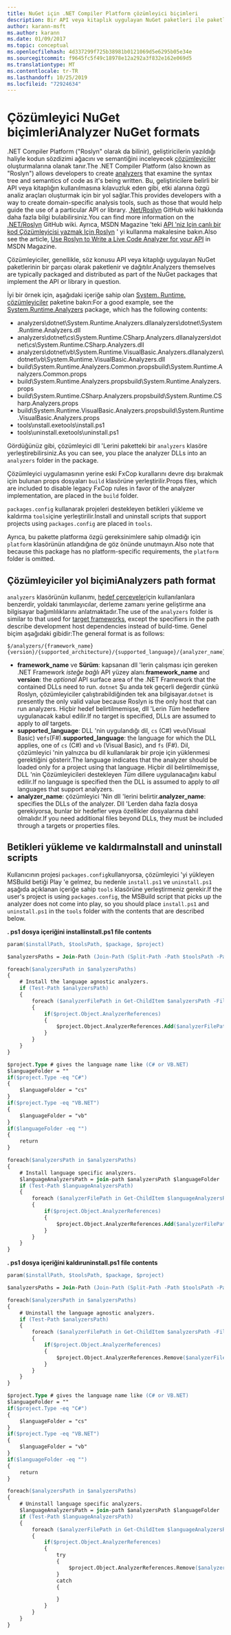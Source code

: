 ```yaml
---
title: NuGet için .NET Compiler Platform çözümleyici biçimleri
description: Bir API veya kitaplık uygulayan NuGet paketleri ile paketlenmiş ve dağıtılan .NET Çözümleyicileri için kurallar.
author: karann-msft
ms.author: karann
ms.date: 01/09/2017
ms.topic: conceptual
ms.openlocfilehash: 4d337299f725b38981b0121069d5e6295b05e34e
ms.sourcegitcommit: f9645fc5f49c18978e12a292a3f832e162e069d5
ms.translationtype: MT
ms.contentlocale: tr-TR
ms.lasthandoff: 10/25/2019
ms.locfileid: "72924634"
---
```

# <a name="analyzer-nuget-formats"></a><span data-ttu-id="bf39d-103">Çözümleyici NuGet biçimleri</span><span class="sxs-lookup"><span data-stu-id="bf39d-103">Analyzer NuGet formats</span></span>

<span data-ttu-id="bf39d-104">.NET Compiler Platform ("Roslyn" olarak da bilinir), geliştiricilerin yazıldığı haliyle kodun sözdizimi ağacını ve semantiğini inceleyecek [çözümleyiciler](https://github.com/dotnet/roslyn/wiki/How-To-Write-a-C%23-Analyzer-and-Code-Fix) oluşturmalarına olanak tanır.</span><span class="sxs-lookup"><span data-stu-id="bf39d-104">The .NET Compiler Platform (also known as "Roslyn") allows developers to create [analyzers](https://github.com/dotnet/roslyn/wiki/How-To-Write-a-C%23-Analyzer-and-Code-Fix) that examine the syntax tree and semantics of code as it's being written.</span></span> <span data-ttu-id="bf39d-105">Bu, geliştiricilere belirli bir API veya kitaplığın kullanılmasına kılavuzluk eden gibi, etki alanına özgü analiz araçları oluşturmak için bir yol sağlar.</span><span class="sxs-lookup"><span data-stu-id="bf39d-105">This provides developers with a way to create domain-specific analysis tools, such as those that would help guide the use of a particular API or library.</span></span> <span data-ttu-id="bf39d-106">[.Net/Roslyn](https://github.com/dotnet/roslyn/wiki) GitHub wiki hakkında daha fazla bilgi bulabilirsiniz.</span><span class="sxs-lookup"><span data-stu-id="bf39d-106">You can find more information on the [.NET/Roslyn](https://github.com/dotnet/roslyn/wiki) GitHub wiki.</span></span> <span data-ttu-id="bf39d-107">Ayrıca, MSDN Magazine 'teki [API 'niz Için canlı bir kod Çözümleyicisi yazmak Için Roslyn](https://msdn.microsoft.com/magazine/dn879356.aspx) ' yi kullanma makalesine bakın.</span><span class="sxs-lookup"><span data-stu-id="bf39d-107">Also see the article, [Use Roslyn to Write a Live Code Analyzer for your API](https://msdn.microsoft.com/magazine/dn879356.aspx) in MSDN Magazine.</span></span>

<span data-ttu-id="bf39d-108">Çözümleyiciler, genellikle, söz konusu API veya kitaplığı uygulayan NuGet paketlerinin bir parçası olarak paketlenir ve dağıtılır.</span><span class="sxs-lookup"><span data-stu-id="bf39d-108">Analyzers themselves are typically packaged and distributed as part of the NuGet packages that implement the API or library in question.</span></span>

<span data-ttu-id="bf39d-109">İyi bir örnek için, aşağıdaki içeriğe sahip olan [System. Runtime. çözümleyiciler](https://www.nuget.org/packages/System.Runtime.Analyzers) paketine bakın:</span><span class="sxs-lookup"><span data-stu-id="bf39d-109">For a good example, see the [System.Runtime.Analyzers](https://www.nuget.org/packages/System.Runtime.Analyzers) package, which has the following contents:</span></span>

- <span data-ttu-id="bf39d-110">analyzers\dotnet\System.Runtime.Analyzers.dll</span><span class="sxs-lookup"><span data-stu-id="bf39d-110">analyzers\dotnet\System.Runtime.Analyzers.dll</span></span>
- <span data-ttu-id="bf39d-111">analyzers\dotnet\cs\System.Runtime.CSharp.Analyzers.dll</span><span class="sxs-lookup"><span data-stu-id="bf39d-111">analyzers\dotnet\cs\System.Runtime.CSharp.Analyzers.dll</span></span>
- <span data-ttu-id="bf39d-112">analyzers\dotnet\vb\System.Runtime.VisualBasic.Analyzers.dll</span><span class="sxs-lookup"><span data-stu-id="bf39d-112">analyzers\dotnet\vb\System.Runtime.VisualBasic.Analyzers.dll</span></span>
- <span data-ttu-id="bf39d-113">build\System.Runtime.Analyzers.Common.props</span><span class="sxs-lookup"><span data-stu-id="bf39d-113">build\System.Runtime.Analyzers.Common.props</span></span>
- <span data-ttu-id="bf39d-114">build\System.Runtime.Analyzers.props</span><span class="sxs-lookup"><span data-stu-id="bf39d-114">build\System.Runtime.Analyzers.props</span></span>
- <span data-ttu-id="bf39d-115">build\System.Runtime.CSharp.Analyzers.props</span><span class="sxs-lookup"><span data-stu-id="bf39d-115">build\System.Runtime.CSharp.Analyzers.props</span></span>
- <span data-ttu-id="bf39d-116">build\System.Runtime.VisualBasic.Analyzers.props</span><span class="sxs-lookup"><span data-stu-id="bf39d-116">build\System.Runtime.VisualBasic.Analyzers.props</span></span>
- <span data-ttu-id="bf39d-117">tools\ınstall.exe</span><span class="sxs-lookup"><span data-stu-id="bf39d-117">tools\install.ps1</span></span>
- <span data-ttu-id="bf39d-118">tools\uninstall.exe</span><span class="sxs-lookup"><span data-stu-id="bf39d-118">tools\uninstall.ps1</span></span>

<span data-ttu-id="bf39d-119">Gördüğünüz gibi, çözümleyici dll 'Lerini paketteki bir `analyzers` klasöre yerleştirebilirsiniz.</span><span class="sxs-lookup"><span data-stu-id="bf39d-119">As you can see, you place the analyzer DLLs into an `analyzers` folder in the package.</span></span>

<span data-ttu-id="bf39d-120">Çözümleyici uygulamasının yerine eski FxCop kurallarını devre dışı bırakmak için bulunan props dosyaları `build` klasörüne yerleştirilir.</span><span class="sxs-lookup"><span data-stu-id="bf39d-120">Props files, which are included to disable legacy FxCop rules in favor of the analyzer implementation, are placed in the `build` folder.</span></span>

<span data-ttu-id="bf39d-121">`packages.config` kullanarak projeleri destekleyen betikleri yükleme ve kaldırma `tools`içine yerleştirilir.</span><span class="sxs-lookup"><span data-stu-id="bf39d-121">Install and uninstall scripts that support projects using `packages.config` are placed in `tools`.</span></span>

<span data-ttu-id="bf39d-122">Ayrıca, bu pakette platforma özgü gereksinimlere sahip olmadığı için `platform` klasörünün atlandığına de göz önünde unutmayın.</span><span class="sxs-lookup"><span data-stu-id="bf39d-122">Also note that because this package has no platform-specific requirements, the `platform` folder is omitted.</span></span>


## <a name="analyzers-path-format"></a><span data-ttu-id="bf39d-123">Çözümleyiciler yol biçimi</span><span class="sxs-lookup"><span data-stu-id="bf39d-123">Analyzers path format</span></span>

<span data-ttu-id="bf39d-124">`analyzers` klasörünün kullanımı, [hedef çerçeveler](../create-packages/supporting-multiple-target-frameworks.md)için kullanılanlara benzerdir, yoldaki tanımlayıcılar, derleme zamanı yerine geliştirme ana bilgisayar bağımlılıklarını anlatmaktadır.</span><span class="sxs-lookup"><span data-stu-id="bf39d-124">The use of the `analyzers` folder is similar to that used for [target frameworks](../create-packages/supporting-multiple-target-frameworks.md), except the specifiers in the path describe development host dependencies instead of build-time.</span></span> <span data-ttu-id="bf39d-125">Genel biçim aşağıdaki gibidir:</span><span class="sxs-lookup"><span data-stu-id="bf39d-125">The general format is as follows:</span></span>

    $/analyzers/{framework_name}{version}/{supported_architecture}/{supported_language}/{analyzer_name}.dll

- <span data-ttu-id="bf39d-126">**framework_name** ve **Sürüm**: kapsanan dll 'lerin çalışması için gereken .NET Framework *isteğe bağlı* API yüzey alanı.</span><span class="sxs-lookup"><span data-stu-id="bf39d-126">**framework_name** and **version**: the *optional* API surface area of the .NET Framework that the contained DLLs need to run.</span></span> <span data-ttu-id="bf39d-127">`dotnet` Şu anda tek geçerli değerdir çünkü Roslyn, çözümleyiciler çalıştırabildiğinden tek ana bilgisayar.</span><span class="sxs-lookup"><span data-stu-id="bf39d-127">`dotnet` is presently the only valid value because Roslyn is the only host that can run analyzers.</span></span> <span data-ttu-id="bf39d-128">Hiçbir hedef belirtilmemişse, dll 'Lerin *Tüm* hedeflere uygulanacak kabul edilir.</span><span class="sxs-lookup"><span data-stu-id="bf39d-128">If no target is specified, DLLs are assumed to apply to *all* targets.</span></span>
- <span data-ttu-id="bf39d-129">**supported_language**: DLL 'nin uygulandığı dil, `cs` (C#) ve`vb`(Visual Basic) ve`fs`(F#).</span><span class="sxs-lookup"><span data-stu-id="bf39d-129">**supported_language**: the language for which the DLL applies, one of `cs` (C#) and `vb` (Visual Basic), and `fs` (F#).</span></span> <span data-ttu-id="bf39d-130">Dil, çözümleyici 'nin yalnızca bu dil kullanılarak bir proje için yüklenmesi gerektiğini gösterir.</span><span class="sxs-lookup"><span data-stu-id="bf39d-130">The language indicates that the analyzer should be loaded only for a project using that language.</span></span> <span data-ttu-id="bf39d-131">Hiçbir dil belirtilmemişse, DLL 'nin Çözümleyicileri destekleyen *Tüm* dillere uygulanacağını kabul edilir.</span><span class="sxs-lookup"><span data-stu-id="bf39d-131">If no language is specified then the DLL is assumed to apply to *all* languages that support analyzers.</span></span>
- <span data-ttu-id="bf39d-132">**analyzer_name**: çözümleyici 'Nin dll 'lerini belirtir.</span><span class="sxs-lookup"><span data-stu-id="bf39d-132">**analyzer_name**: specifies the DLLs of the analyzer.</span></span> <span data-ttu-id="bf39d-133">Dll 'Lerden daha fazla dosya gerekiyorsa, bunlar bir hedefler veya özellikler dosyalarına dahil olmalıdır.</span><span class="sxs-lookup"><span data-stu-id="bf39d-133">If you need additional files beyond DLLs, they must be included through a targets or properties files.</span></span>


## <a name="install-and-uninstall-scripts"></a><span data-ttu-id="bf39d-134">Betikleri yükleme ve kaldırma</span><span class="sxs-lookup"><span data-stu-id="bf39d-134">Install and uninstall scripts</span></span>

<span data-ttu-id="bf39d-135">Kullanıcının projesi `packages.config`kullanıyorsa, çözümleyici 'yi yükleyen MSBuild betiği Play 'e gelmez, bu nedenle `install.ps1` ve `uninstall.ps1` aşağıda açıklanan içeriğe sahip `tools` klasörüne yerleştirmeniz gerekir.</span><span class="sxs-lookup"><span data-stu-id="bf39d-135">If the user's project is using `packages.config`, the MSBuild script that picks up the analyzer does not come into play, so you should place `install.ps1` and `uninstall.ps1` in the `tools` folder with the contents that are described below.</span></span>

<span data-ttu-id="bf39d-136">**. ps1 dosya içeriğini install**</span><span class="sxs-lookup"><span data-stu-id="bf39d-136">**install.ps1 file contents**</span></span>

```ps
param($installPath, $toolsPath, $package, $project)

$analyzersPaths = Join-Path (Join-Path (Split-Path -Path $toolsPath -Parent) "analyzers" ) * -Resolve

foreach($analyzersPath in $analyzersPaths)
{
    # Install the language agnostic analyzers.
    if (Test-Path $analyzersPath)
    {
        foreach ($analyzerFilePath in Get-ChildItem $analyzersPath -Filter *.dll)
        {
            if($project.Object.AnalyzerReferences)
            {
                $project.Object.AnalyzerReferences.Add($analyzerFilePath.FullName)
            }
        }
    }
}

$project.Type # gives the language name like (C# or VB.NET)
$languageFolder = ""
if($project.Type -eq "C#")
{
    $languageFolder = "cs"
}
if($project.Type -eq "VB.NET")
{
    $languageFolder = "vb"
}
if($languageFolder -eq "")
{
    return
}

foreach($analyzersPath in $analyzersPaths)
{
    # Install language specific analyzers.
    $languageAnalyzersPath = join-path $analyzersPath $languageFolder
    if (Test-Path $languageAnalyzersPath)
    {
        foreach ($analyzerFilePath in Get-ChildItem $languageAnalyzersPath -Filter *.dll)
        {
            if($project.Object.AnalyzerReferences)
            {
                $project.Object.AnalyzerReferences.Add($analyzerFilePath.FullName)
            }
        }
    }
}
```


<span data-ttu-id="bf39d-137">**. ps1 dosya içeriğini kaldır**</span><span class="sxs-lookup"><span data-stu-id="bf39d-137">**uninstall.ps1 file contents**</span></span>

```ps
param($installPath, $toolsPath, $package, $project)

$analyzersPaths = Join-Path (Join-Path (Split-Path -Path $toolsPath -Parent) "analyzers" ) * -Resolve

foreach($analyzersPath in $analyzersPaths)
{
    # Uninstall the language agnostic analyzers.
    if (Test-Path $analyzersPath)
    {
        foreach ($analyzerFilePath in Get-ChildItem $analyzersPath -Filter *.dll)
        {
            if($project.Object.AnalyzerReferences)
            {
                $project.Object.AnalyzerReferences.Remove($analyzerFilePath.FullName)
            }
        }
    }
}

$project.Type # gives the language name like (C# or VB.NET)
$languageFolder = ""
if($project.Type -eq "C#")
{
    $languageFolder = "cs"
}
if($project.Type -eq "VB.NET")
{
    $languageFolder = "vb"
}
if($languageFolder -eq "")
{
    return
}

foreach($analyzersPath in $analyzersPaths)
{
    # Uninstall language specific analyzers.
    $languageAnalyzersPath = join-path $analyzersPath $languageFolder
    if (Test-Path $languageAnalyzersPath)
    {
        foreach ($analyzerFilePath in Get-ChildItem $languageAnalyzersPath -Filter *.dll)
        {
            if($project.Object.AnalyzerReferences)
            {
                try
                {
                    $project.Object.AnalyzerReferences.Remove($analyzerFilePath.FullName)
                }
                catch
                {

                }
            }
        }
    }
}
```
